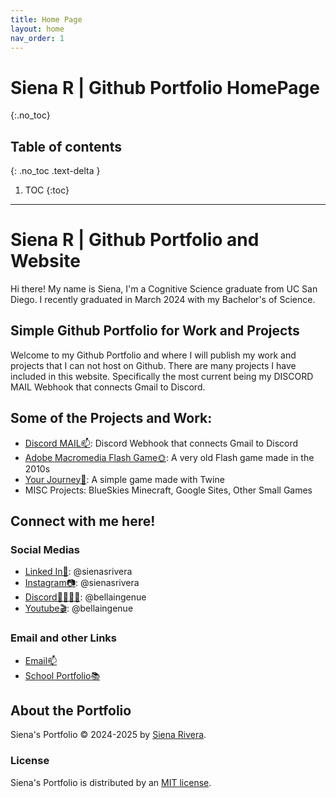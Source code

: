 ```yaml
---
title: Home Page
layout: home
nav_order: 1
---
```

# Siena R | Github Portfolio HomePage
{:.no_toc}

## Table of contents
{: .no_toc .text-delta }

1. TOC
{:toc}

---

# Siena R | Github Portfolio and Website
Hi there! My name is Siena, I'm a Cognitive Science graduate from UC San Diego. I recently graduated in March 2024 with my Bachelor's of Science.

## Simple Github Portfolio for Work and Projects
Welcome to my Github Portfolio and where I will publish my work and projects that I can not host on Github. There are many projects I have included in this website. Specifically the most current being my DISCORD MAIL Webhook that connects Gmail to Discord.

## Some of the Projects and Work:
- [Discord MAIL📫](https://bellaingenue.github.io/docs/projects/pchildren/discordmail/): Discord Webhook that connects Gmail to Discord
- [Adobe Macromedia Flash Game🌞](https://bellaingenue.github.io/docs/projects/pchildren/flashgame/flashgame.html): A very old Flash game made in the 2010s
- [Your Journey🤍](https://bellaingenue.github.io/docs/projects/pchildren/yourjourney/yourjourney.html): A simple game made with Twine
- MISC Projects: BlueSkies Minecraft, Google Sites, Other Small Games

## Connect with me here!

### Social Medias
- [Linked In📖](https://www.linkedin.com/in/sienasrivera/): @sienasrivera
- [Instagram📷](https://www.instagram.com/sienasrivera/): @sienasrivera
- [Discord👨‍👨‍👧‍👧](https://www.discord.app/): @bellaingenue
- [Youtube🎬](https://www.youtube.com/channel/bellaingenue): @bellaingenue

### Email and other Links
- [Email📫](mailto:sienasrivera@gmail.com)
- [School Portfolio📚](https://www.sienasrivera.website/home)
  

## About the Portfolio
Siena's Portfolio &copy; 2024-2025 by [Siena Rivera](https://sienasrivera.website).

### License
Siena's Portfolio is distributed by an [MIT license](https://github.com/bellaingenue/bellaingenue.github.io/LICENSE).